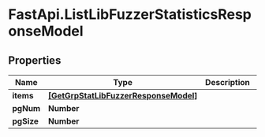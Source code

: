 # FastApi.ListLibFuzzerStatisticsResponseModel

## Properties

Name | Type | Description | Notes
------------ | ------------- | ------------- | -------------
**items** | [**[GetGrpStatLibFuzzerResponseModel]**](GetGrpStatLibFuzzerResponseModel.md) |  | 
**pgNum** | **Number** |  | 
**pgSize** | **Number** |  | 


